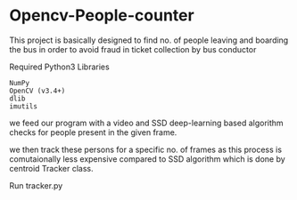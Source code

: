 # Opencv-People-counter
This project is basically designed to find no. of people leaving and boarding the bus in order to avoid fraud in ticket collection by bus conductor

Required Python3 Libraries

    NumPy
    OpenCV (v3.4+)
    dlib
    imutils
    
we feed our program with a video and SSD deep-learning based algorithm checks for people present in the given frame.

we then track these persons for a specific no. of frames as this process is comutaionally less expensive compared to SSD algorithm which is done by centroid Tracker class.

Run tracker.py

